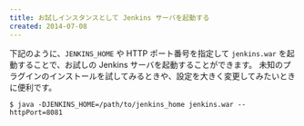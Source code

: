 ```yaml
---
title: お試しインスタンスとして Jenkins サーバを起動する
created: 2014-07-08
---
```


下記のように、`JENKINS_HOME` や HTTP ポート番号を指定して `jenkins.war` を起動することで、お試しの Jenkins サーバを起動することができます。
未知のプラグインのインストールを試してみるときや、設定を大きく変更してみたいときに便利です。

```
$ java -DJENKINS_HOME=/path/to/jenkins_home jenkins.war --httpPort=8081
```

